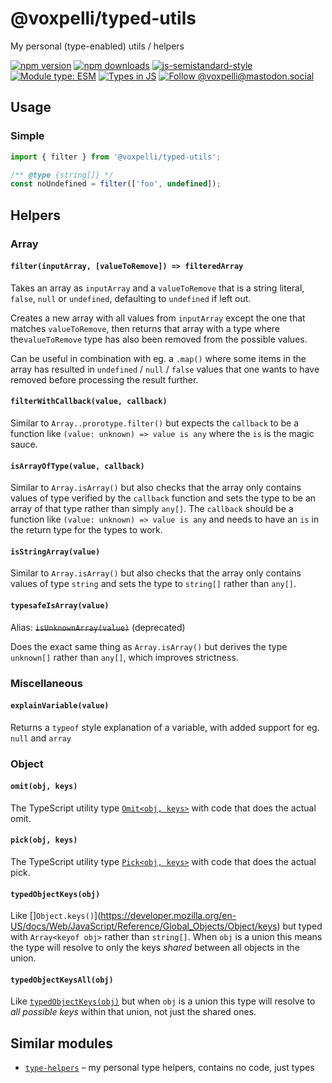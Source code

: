 # @voxpelli/typed-utils

My personal (type-enabled) utils / helpers

[![npm version](https://img.shields.io/npm/v/@voxpelli/typed-utils.svg?style=flat)](https://www.npmjs.com/package/@voxpelli/typed-utils)
[![npm downloads](https://img.shields.io/npm/dm/@voxpelli/typed-utils.svg?style=flat)](https://www.npmjs.com/package/@voxpelli/typed-utils)
[![js-semistandard-style](https://img.shields.io/badge/code%20style-semistandard-brightgreen.svg)](https://github.com/voxpelli/eslint-config)
[![Module type: ESM](https://img.shields.io/badge/module%20type-esm-brightgreen)](https://github.com/voxpelli/badges-cjs-esm)
[![Types in JS](https://img.shields.io/badge/types_in_js-yes-brightgreen)](https://github.com/voxpelli/types-in-js)
[![Follow @voxpelli@mastodon.social](https://img.shields.io/mastodon/follow/109247025527949675?domain=https%3A%2F%2Fmastodon.social&style=social)](https://mastodon.social/@voxpelli)

## Usage

### Simple

```javascript
import { filter } from '@voxpelli/typed-utils';

/** @type {string[]} */
const noUndefined = filter(['foo', undefined]);
```

## Helpers

### Array

#### `filter(inputArray, [valueToRemove]) => filteredArray`

Takes an array as `inputArray` and a `valueToRemove` that is a string literal, `false`, `null` or `undefined`, defaulting to `undefined` if left out.

Creates a new array with all values from `inputArray` except the one that matches `valueToRemove`, then returns that array with a type where the`valueToRemove` type has also been removed from the possible values.

Can be useful in combination with eg. a `.map()` where some items in the array has resulted in `undefined` / `null` / `false` values that one wants to have removed before processing the result further.

#### `filterWithCallback(value, callback)`

Similar to `Array..prorotype.filter()` but expects the `callback` to be a function like `(value: unknown) => value is any` where the `is` is the magic sauce.

#### `isArrayOfType(value, callback)`

Similar to `Array.isArray()` but also checks that the array only contains values of type verified by the `callback` function and sets the type to be an array of that type rather than simply `any[]`. The `callback` should be a function like `(value: unknown) => value is any` and needs to have an `is` in the return type for the types to work.

#### `isStringArray(value)`

Similar to `Array.isArray()` but also checks that the array only contains values of type `string` and sets the type to `string[]` rather than `any[]`.

#### `typesafeIsArray(value)`

Alias: ~~`isUnknownArray(value)`~~ (deprecated)

Does the exact same thing as `Array.isArray()` but derives the type `unknown[]` rather than `any[]`, which improves strictness.

### Miscellaneous

#### `explainVariable(value)`

Returns a `typeof` style explanation of a variable, with added support for eg. `null` and `array`

### Object

#### `omit(obj, keys)`

The TypeScript utility type [`Omit<obj, keys>`](https://www.typescriptlang.org/docs/handbook/utility-types.html#omittype-keys) with code that does the actual omit.

#### `pick(obj, keys)`

The TypeScript utility type [`Pick<obj, keys>`](https://www.typescriptlang.org/docs/handbook/utility-types.html#picktype-keys) with code that does the actual pick.

#### `typedObjectKeys(obj)`

Like []`Object.keys()`](https://developer.mozilla.org/en-US/docs/Web/JavaScript/Reference/Global_Objects/Object/keys) but typed with `Array<keyof obj>` rather than `string[]`. When `obj` is a union this means the type will resolve to only the keys _shared_ between all objects in the union.

#### `typedObjectKeysAll(obj)`

Like [`typedObjectKeys(obj)`](#typedobjectkeysobj) but when `obj` is a union this type will resolve to _all possible keys_ within that union, not just the shared ones.

<!-- ## Used by

* [`example`](https://example.com/) – used by this one to do X and Y
 -->
## Similar modules

* [`type-helpers`](https://github.com/voxpelli/type-helpers) – my personal type helpers, contains no code, just types
<!--
## See also

* [Announcement blog post](#)
* [Announcement tweet](#) -->
